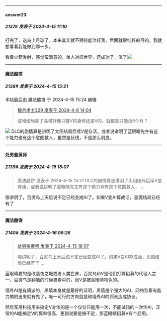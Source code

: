 ﻿
*****

####  answer23  
##### 2137#       发表于 2024-4-15 11:10

打完了，送鸟上月球了。本来其实就不期待能治好我，后面就很纯粹的目的，我就想看看我能做到哪一步。

看着火箭发射，感觉蛮满意的，单人对抗世界，还成功了，值了<img src="https://static.saraba1st.com/image/smiley/face2017/037.png" referrerpolicy="no-referrer">


*****

####  魔法酪饼  
##### 2138#       发表于 2024-4-15 15:21

 本帖最后由 魔法酪饼 于 2024-4-15 15:24 编辑 
<blockquote><a href="httphttps://bbs.saraba1st.com/2b/forum.php?mod=redirect&amp;goto=findpost&amp;pid=64524326&amp;ptid=2064553" target="_blank">银月术士329 发表于 2024-4-8 14:04</a>

这堆结局除了高塔好像只要V的身体还是V的，就都是只能活6个月？</blockquote>
<img src="https://static.saraba1st.com/image/smiley/face2017/044.png" referrerpolicy="no-referrer"> DLC的剧情算是讲明了太阳结局后续V是存活，或者说讲明了蓝眼睛先生有这个能力也有这个意图救人，虽然是伏线，不是那么明显。


*****

####  处男鉴黄师  
##### 2139#       发表于 2024-4-15 18:07

<blockquote>魔法酪饼 发表于 2024-4-15 15:21
DLC的剧情算是讲明了太阳结局后续V是存活，或者说讲明了蓝眼睛先生有这个能力也有这个意图救人， ...</blockquote>
哪讲明了，百灵鸟上天后说不定已经变成AI了。如果V变AI算成活，恶魔结局已经有了


*****

####  魔法酪饼  
##### 2140#       发表于 2024-4-16 09:26

<blockquote><a href="httphttps://bbs.saraba1st.com/2b/forum.php?mod=redirect&amp;goto=findpost&amp;pid=64607273&amp;ptid=2064553" target="_blank">处男鉴黄师 发表于 2024-4-15 18:07</a>

哪讲明了，百灵鸟上天后说不定已经变成AI了。如果V变AI算成活，恶魔结局已经有了 ...</blockquote>
蓝眼睛要的是改造夜之城或者人类世界，百灵鸟和V是他们打算招募的代理人之一，百灵鸟是翻墙的时候被看中的，而V是被蓝眼睛物色的。

墙外AI是有鸽派的，黑墙本身就是最好的证明，黑墙是个强大的AI，网络监察有能力搞的出来就有鬼了，唯一可行的方向就是和墙外AI的鸽派达成协议。

然后军用科技用来搞定V身体的是一个仅仅只能用一次，不能试错的一次性AI，正常的AI能搞定V的概率很高，更别说要是搞不定，那蓝眼睛招募V有个屁用。

